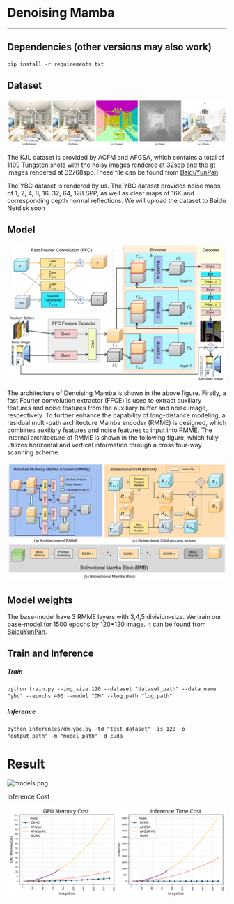 # Denoising Mamba

****

## Dependencies (other versions may also work)

```shell
pip install -r requirements.txt
```

## Dataset

![](./images/dataset.jpg)

The KJL dataset is provided by ACFM and AFGSA, which contains a total of 1109 [Tungsten](https://github.com/tunabrain/tungsten) shots with the noisy images rendered at 32spp and the gt images rendered at 32768spp.These file can be found from [BaiduYunPan](https://github.com/tunabrain/tungsten).

The YBC dataset is rendered by us. The YBC dataset provides noise maps of 1, 2, 4, 8, 16, 32, 64, 128 SPP, as well as clear maps of 16K and corresponding depth normal reflections. We will upload the dataset to Baidu Netdisk soon

## Model

![](./images/network_1.jpg)

The architecture of Denoising Mamba is shown in the above figure. Firstly, a fast Fourier convolution extractor (FFCE) is used to extract auxiliary features and noise features from the auxiliary buffer and noise image, respectively. To further enhance the capability of long-distance modeling, a residual multi-path architecture Mamba encoder (RMME) is designed, which combines auxiliary features and noise features to input into RMME. The internal architecture of RMME is shown in the following figure, which fully utilizes horizontal and vertical information through a cross four-way scanning scheme.

![](./images/network_2.jpg)



## Model weights

The base-model have 3 RMME layers with 3,4,5 division-size. We train our base-model for 1500 epochs by 120*120 image. It can be found from [BaiduYunPan](https://github.com/tunabrain/tungsten).

## Train and Inference

##### Train

```shell
python train.py --img_size 120 --dataset "dataset_path" --data_name "ybc" --epochs 400 --model "DM" --log_path "log_path"
```

##### Inference

```shell
python inferences/dm-ybc.py -td "test_dataset" -is 120 -o "output_path" -m "model_path" -d cuda
```

# Result

![models.png](./images/models.png)

Inference Cost

![mem-time.png](./images/mem-time.png)
